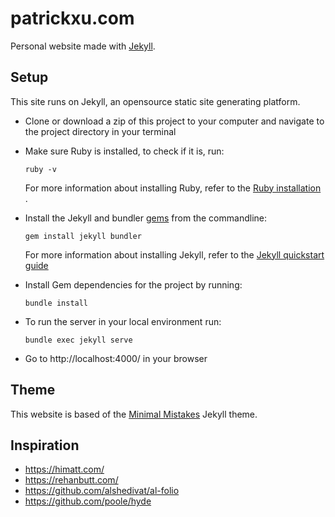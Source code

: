 # patrickxu.com

Personal website made with [Jekyll](https://jekyllrb.com/).

## Setup

This site runs on Jekyll, an opensource static site generating platform.

- Clone or download a zip of this project to your computer and navigate to the
  project directory in your terminal
  
- Make sure Ruby is installed, to check if it is, run:
  ```
  ruby -v
  ``` 
  For more information about installing Ruby, refer to the [Ruby installation ](https://www.ruby-lang.org/en/documentation/installation/).

- Install the Jekyll and bundler [gems](https://jekyllrb.com/docs/ruby-101/#gems) from the commandline:
  ```
  gem install jekyll bundler
  ```
  For more information about installing Jekyll, refer to the [Jekyll quickstart guide](https://jekyllrb.com/docs/quickstart/)


- Install Gem dependencies for the project by running:
  ```
  bundle install
  ```
  
- To run the server in your local environment run:
  ```
  bundle exec jekyll serve
  ```
  
- Go to http://localhost:4000/ in your browser

## Theme

This website is based of the [Minimal Mistakes](https://github.com/mmistakes/minimal-mistakes) Jekyll theme.

## Inspiration 
* https://himatt.com/
* https://rehanbutt.com/
* https://github.com/alshedivat/al-folio
* https://github.com/poole/hyde